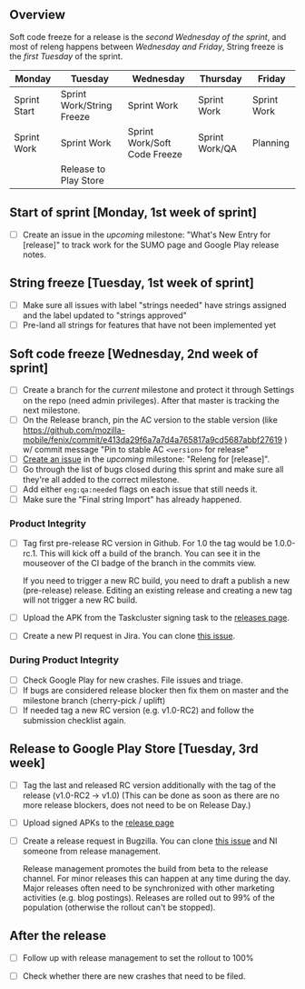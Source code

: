 ## Overview ##
Soft code freeze for a release is the *second Wednesday of the sprint*, and most of releng happens between *Wednesday and Friday*, String freeze is the *first Tuesday* of the sprint.

| Monday       | Tuesday                   | Wednesday                    | Thursday       | Friday      |
|--------------|---------------------------|------------------------------|----------------|-------------|
| Sprint Start | Sprint Work/String Freeze | Sprint Work                  | Sprint Work    | Sprint Work |
| Sprint Work  | Sprint Work               | Sprint Work/Soft Code Freeze | Sprint Work/QA | Planning    |
|              | Release to Play Store     |                              |                |             |

## Start of sprint [Monday, 1st week of sprint]
- [ ] Create an issue in the *upcoming* milestone: "What's New Entry for [release]" to track work for the SUMO page and Google Play release notes.

## String freeze [Tuesday, 1st week of sprint]
- [ ] Make sure all issues with label "strings needed" have strings assigned and the label updated to "strings approved"
- [ ] Pre-land all strings for features that have not been implemented yet

## Soft code freeze [Wednesday, 2nd week of sprint]
- [ ] Create a branch for the *current* milestone and protect it through Settings on the repo (need admin privileges). After that master is tracking the next milestone.
- [ ] On the Release branch, pin the AC version to the stable version (like https://github.com/mozilla-mobile/fenix/commit/e413da29f6a7a7d4a765817a9cd5687abbf27619 ) w/ commit message "Pin to stable AC `<version>` for release"
- [ ] [Create an issue](https://github.com/mozilla-mobile/fenix/issues/new?template=release_checklist.md&title=Releng+for+) in the *upcoming* milestone: "Releng for [release]".
- [ ] Go through the list of bugs closed during this sprint and make sure all they're all added to the correct milestone.
- [ ] Add either `eng:qa:needed` flags on each issue that still needs it.
- [ ] Make sure the "Final string Import" has already happened.

### Product Integrity

- [ ] Tag first pre-release RC version in Github. For 1.0 the tag would be 1.0.0-rc.1. This will kick off a build of the branch. You can see it in the mouseover of the CI badge of the branch in the commits view.

    If you need to trigger a new RC build, you need to draft a publish a new (pre-release) release. Editing an existing release and creating a new tag will not trigger a new RC build.

- [ ] Upload the APK from the Taskcluster signing task to the [releases page](https://github.com/mozilla-mobile/fenix/releases).
- [ ] Create a new PI request in Jira. You can clone [this issue](https://jira.mozilla.com/browse/PI-219).

### During Product Integrity

- [ ] Check Google Play for new crashes. File issues and triage.
- [ ] If bugs are considered release blocker then fix them on master and the milestone branch (cherry-pick / uplift)
- [ ] If needed tag a new RC version (e.g. v1.0-RC2) and follow the submission checklist again.

## Release to Google Play Store [Tuesday, 3rd week]

- [ ] Tag the last and released RC version additionally with the tag of the release (v1.0-RC2 -> v1.0) (This can be done as soon as there are no more release blockers, does not need to be on Release Day.)
- [ ] Upload signed APKs to the [release page](https://github.com/mozilla-mobile/fenix/releases)
- [ ] Create a release request in Bugzilla. You can clone [this issue](https://bugzilla.mozilla.org/show_bug.cgi?id=1571967) and NI someone from release management.

    Release management promotes the build from beta to the release channel. For minor releases this can happen at any time during the day. Major releases often need to be synchronized with other marketing activities (e.g. blog postings). Releases are rolled out to 99% of the population (otherwise the rollout can't be stopped).

## After the release

- [ ] Follow up with release management to set the rollout to 100%
- [ ] Check whether there are new crashes that need to be filed.

